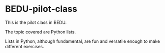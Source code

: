 # BEDU-pilot-class
This is the pilot class in BEDU.

The topic covered are Python lists. 

Lists in Python, although fundamental, are fun and versatile enough to make different exercises.
